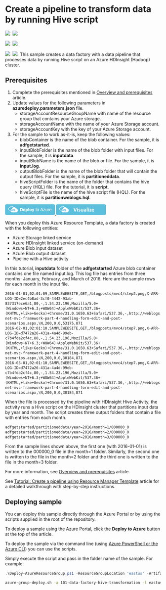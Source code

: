 # Create a pipeline to transform data by running Hive script 

<IMG SRC="https://azbotstorage.blob.core.windows.net/badges/101-data-factory-hive-transformation/PublicLastTestDate.svg" />&nbsp;
<IMG SRC="https://azbotstorage.blob.core.windows.net/badges/101-data-factory-hive-transformation/PublicDeployment.svg" />&nbsp;

<IMG SRC="https://azbotstorage.blob.core.windows.net/badges/101-data-factory-hive-transformation/FairfaxLastTestDate.svg" />&nbsp;
<IMG SRC="https://azbotstorage.blob.core.windows.net/badges/101-data-factory-hive-transformation/FairfaxDeployment.svg" />&nbsp;

<IMG SRC="https://azbotstorage.blob.core.windows.net/badges/101-data-factory-hive-transformation/BestPracticeResult.svg" />&nbsp;
<IMG SRC="https://azbotstorage.blob.core.windows.net/badges/101-data-factory-hive-transformation/CredScanResult.svg" />&nbsp;
This sample creates a data factory with a data pipeline that processes data by running Hive script on an Azure HDInsight (Hadoop) cluster. 

## Prerequisites
1. Complete the prerequisites mentioned in [Overview and prerequisites](https://azure.microsoft.com/documentation/articles/data-factory-build-your-first-pipeline/) article.
2. Update values for the following parameters in **azuredeploy.parameters.json** file.
    - storageAccountResourceGroupName with name of the resource group that contains your Azure storage. 
    - storageAccountName with the name of your Azure Storage account.
    - storageAccountKey with the key of your Azure Storage account.
3. For the sample to work as-it-is, keep the following values:  
    - blobContainer is the name of the blob container. For the sample, it is **adfgetstarted**. 
    - inputBlobFolder is the name of the blob folder with input files. For the sample, it is **inputdata**.
    - inputBlobName is the name of the blob or file. For the sample, it is **input.log**. 
    - outputBlobFolder is the name of the blob folder that will contain the output files. For the sample, it is **partitioneddata**.   
    - hiveScriptFolder is the name of the folder that contains the hive query (HQL) file. For the tutorial, it is **script**.  
    - hiveScriptFile is the name of the hive script file (HQL). For the sample, it is **partitionweblogs.hql**. 

<a href="https://portal.azure.com/#create/Microsoft.Template/uri/https%3A%2F%2Fraw.githubusercontent.com%2FAzure%2Fazure-quickstart-templates%2Fmaster%2F101-data-factory-hive-transformation%2Fazuredeploy.json" target="_blank">
    <img src="https://raw.githubusercontent.com/Azure/azure-quickstart-templates/master/1-CONTRIBUTION-GUIDE/images/deploytoazure.png"/>
</a>
<a href="http://armviz.io/#/?load=https%3A%2F%2Fraw.githubusercontent.com%2FAzure%2Fazure-quickstart-templates%2Fmaster%2F101-data-factory-hive-transformation%2Fazuredeploy.json" target="_blank">
    <img src="https://raw.githubusercontent.com/Azure/azure-quickstart-templates/master/1-CONTRIBUTION-GUIDE/images/visualizebutton.png"/>
</a>

When you deploy this Azure Resource Template, a data factory is created with the following entities: 

- Azure Storage linked service
- Azure HDInsight linked service (on-demand)
- Azure Blob input dataset
- Azure Blob output dataset
- Pipeline with a Hive activity 

In this tutorial, **inputdata** folder of the **adfgetstarted** Azure blob container contains one file named input.log. This log file has entries from three months: January, February, and March of 2016. Here are the sample rows for each month in the input file. 

	2016-01-01,02:01:09,SAMPLEWEBSITE,GET,/blogposts/mvc4/step2.png,X-ARR-LOG-ID=2ec4b8ad-3cf0-4442-93ab-837317ece6a1,80,-,1.54.23.196,Mozilla/5.0+(Windows+NT+6.3;+WOW64)+AppleWebKit/537.36+(KHTML,+like+Gecko)+Chrome/31.0.1650.63+Safari/537.36,-,http://weblogs.asp.net/sample/archive/2007/12/09/asp-net-mvc-framework-part-4-handling-form-edit-and-post-scenarios.aspx,\N,200,0,0,53175,871 
	2016-02-01,02:01:10,SAMPLEWEBSITE,GET,/blogposts/mvc4/step7.png,X-ARR-LOG-ID=d7472a26-431a-4a4d-99eb-c7b4fda2cf4c,80,-,1.54.23.196,Mozilla/5.0+(Windows+NT+6.3;+WOW64)+AppleWebKit/537.36+(KHTML,+like+Gecko)+Chrome/31.0.1650.63+Safari/537.36,-,http://weblogs.asp.net/sample/archive/2007/12/09/asp-net-mvc-framework-part-4-handling-form-edit-and-post-scenarios.aspx,\N,200,0,0,30184,871
	2016-03-01,02:01:10,SAMPLEWEBSITE,GET,/blogposts/mvc4/step7.png,X-ARR-LOG-ID=d7472a26-431a-4a4d-99eb-c7b4fda2cf4c,80,-,1.54.23.196,Mozilla/5.0+(Windows+NT+6.3;+WOW64)+AppleWebKit/537.36+(KHTML,+like+Gecko)+Chrome/31.0.1650.63+Safari/537.36,-,http://weblogs.asp.net/sample/archive/2007/12/09/asp-net-mvc-framework-part-4-handling-form-edit-and-post-scenarios.aspx,\N,200,0,0,30184,871

When the file is processed by the pipeline with HDInsight Hive Activity, the activity runs a Hive script on the HDInsight cluster that partitions input data by year and month. The script creates three output folders that contain a file with entries from each month.  

	adfgetstarted/partitioneddata/year=2016/month=1/000000_0
	adfgetstarted/partitioneddata/year=2016/month=2/000000_0
	adfgetstarted/partitioneddata/year=2016/month=3/000000_0

From the sample lines shown above, the first one (with 2016-01-01) is written to the 000000_0 file in the month=1 folder. Similarly, the second one is written to the file in the month=2 folder and the third one is written to the file in the month=3 folder.

For more information, see [Overview and prerequisites](https://azure.microsoft.com/documentation/articles/data-factory-build-your-first-pipeline/) article.

See [Tutorial: Create a pipeline using Resource Manager Template](https://azure.microsoft.com/en-us/documentation/articles/data-factory-build-your-first-pipeline-using-arm/) article for a detailed walkthrough with step-by-step instructions. 

## Deploying sample
You can deploy this sample directly through the Azure Portal or by using the scripts supplied in the root of the repository.

To deploy a sample using the Azure Portal, click the **Deploy to Azure** button at the top of the article. 

To deploy the sample via the command line (using [Azure PowerShell or the Azure CLI](https://azure.microsoft.com/en-us/downloads/)) you can use the scripts.

Simply execute the script and pass in the folder name of the sample.  For example:

```PowerShell
.\Deploy-AzureResourceGroup.ps1 -ResourceGroupLocation 'eastus' -ArtifactStagingDirectory 101-data-factory-hive-transformation
```
```bash
azure-group-deploy.sh -a 101-data-factory-hive-transformation -l eastus -u

